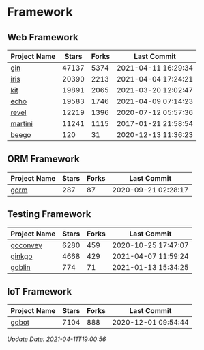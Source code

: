 # Framework

## Web Framework
| Project Name | Stars | Forks | Last Commit |
| ------------ | ----- | ----- | ----------- |
| [gin](https://github.com/gin-gonic/gin) | 47137 | 5374 | 2021-04-11 16:29:34 |
| [iris](https://github.com/kataras/iris) | 20390 | 2213 | 2021-04-04 17:24:21 |
| [kit](https://github.com/go-kit/kit) | 19891 | 2065 | 2021-03-20 12:02:47 |
| [echo](https://github.com/labstack/echo) | 19583 | 1746 | 2021-04-09 07:14:23 |
| [revel](https://github.com/revel/revel) | 12219 | 1396 | 2020-07-12 05:57:36 |
| [martini](https://github.com/go-martini/martini) | 11241 | 1115 | 2017-01-21 21:58:54 |
| [beego](https://github.com/astaxie/beego) | 120 | 31 | 2020-12-13 11:36:23 |

## ORM Framework
| Project Name | Stars | Forks | Last Commit |
| ------------ | ----- | ----- | ----------- |
| [gorm](https://github.com/jinzhu/gorm) | 287 | 87 | 2020-09-21 02:28:17 |

## Testing Framework
| Project Name | Stars | Forks | Last Commit |
| ------------ | ----- | ----- | ----------- |
| [goconvey](https://github.com/smartystreets/goconvey) | 6280 | 459 | 2020-10-25 17:47:07 |
| [ginkgo](https://github.com/onsi/ginkgo) | 4668 | 429 | 2021-04-07 11:59:24 |
| [goblin](https://github.com/franela/goblin) | 774 | 71 | 2021-01-13 15:34:25 |

## IoT Framework
| Project Name | Stars | Forks | Last Commit |
| ------------ | ----- | ----- | ----------- |
| [gobot](https://github.com/hybridgroup/gobot) | 7104 | 888 | 2020-12-01 09:54:44 |

*Update Date: 2021-04-11T19:00:56*